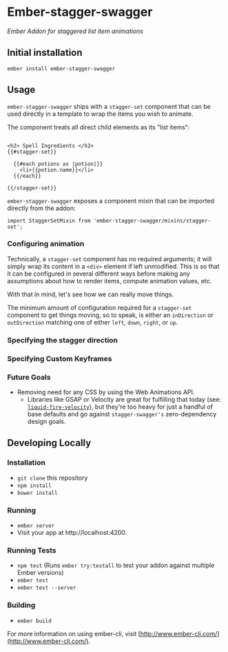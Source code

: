 # Ember-stagger-swagger

*Ember Addon for staggered list item animations*


## Initial installation
```
ember install ember-stagger-swagger
```

## Usage

`ember-stagger-swagger` ships with a `stagger-set` component that can be used directly in a template to wrap
the items you wish to animate.

The component treats all direct child elements as its "list items":

```

<h2> Spell Ingredients </h2>
{{#stagger-set}}

  {{#each potions as |potion|}}
    <li>{{potion.name}}</li>
  {{/each}}

{{/stagger-set}}

```

`ember-stagger-swagger` exposes a component mixin that can be imported directly from the addon:
```
import StaggerSetMixin from 'ember-stagger-swagger/mixins/stagger-set';
```

### Configuring animation

Technically, a `stagger-set` component has no required arguments; it will simply wrap its content in a `<div>` element if left unmodified. This is so that it can be configured in several different ways before making any assumptions about how to render items, compute animation values, etc.

With that in mind, let's see how we can really move things.


The minimum amount of configuration required for a `stagger-set` component to get things moving, so to speak, is either an `inDirection` or `outDirection` matching one of either `left`, `down`, `right`, or `up`.


### Specifying the stagger direction



### Specifying Custom Keyframes


### Future Goals
* Removing need for any CSS by using the Web Animations API.
  * Libraries like GSAP or Velocity are great for fulfilling that today (see: [`liquid-fire-velocity`](https://github.com/ember-animation/liquid-fire-velocity)), but they're too heavy for just a handful of base defaults and go against `stagger-swagger's` zero-dependency design goals.






## Developing Locally

### Installation

* `git clone` this repository
* `npm install`
* `bower install`

### Running

* `ember server`
* Visit your app at http://localhost:4200.

### Running Tests

* `npm test` (Runs `ember try:testall` to test your addon against multiple Ember versions)
* `ember test`
* `ember test --server`

### Building

* `ember build`

For more information on using ember-cli, visit [http://www.ember-cli.com/](http://www.ember-cli.com/).
